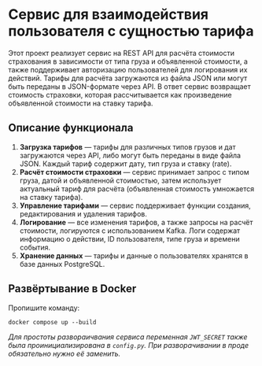 # Cервис для взаимодействия пользователя с сущностью тарифа

Этот проект реализует сервис на REST API для расчёта стоимости страхования в зависимости от типа груза и объявленной стоимости, а также поддерживает авторизацию пользователей для логирования их действий. Тарифы для расчёта загружаются из файла JSON или могут быть переданы в JSON-формате через API. В ответ сервис возвращает стоимость страховки, которая рассчитывается как произведение объявленной стоимости на ставку тарифа.

## Описание функционала

1. **Загрузка тарифов** — тарифы для различных типов грузов и дат загружаются через API, либо могут быть переданы в виде файла JSON. Каждый тариф содержит дату, тип груза и ставку (rate).
2. **Расчёт стоимости страховки** — сервис принимает запрос с типом груза, датой и объявленной стоимостью, затем использует актуальный тариф для расчёта (объявленная стоимость умножается на ставку тарифа).
3. **Управление тарифами** — сервис поддерживает функции создания, редактирования и удаления тарифов.
4. **Логирование** — все изменения тарифов, а также запросы на расчёт стоимости, логируются с использованием Kafka. Логи содержат информацию о действии, ID пользователя, типе груза и времени события.
5. **Хранение данных** — тарифы и данные о пользователях хранятся в базе данных PostgreSQL.


## Развёртывание в Docker
Пропишите команду:
```commandline
docker compose up --build
```
_Для простоты развораичвания сервиса переменная `JWT_SECRET` также была проинициализирована в `config.py`. При разворачивании в проде обязательно нужно её заменить._


